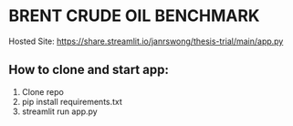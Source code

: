# BRENT CRUDE OIL BENCHMARK

Hosted Site:
https://share.streamlit.io/janrswong/thesis-trial/main/app.py

## How to clone and start app:
 1. Clone repo
 2. pip install requirements.txt
 3. streamlit run app.py


